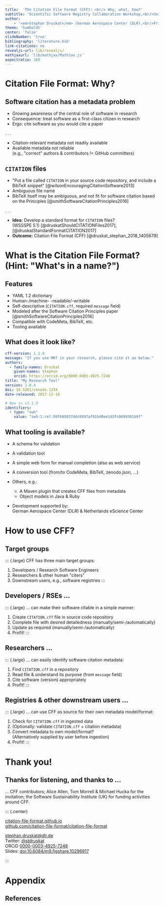 ```yaml
---
title:  'The Citation File Format (CFF): <br/> Why, what, how?'
subtitle: 'Scientific Software Registry Collaboration Workshop,<br/>University of Maryland, College Park, MD, 2019-11-13'
author: 
    - '<em>Stephan Druskat</em> (German Aerospace Center (DLR),<br/>Friedrich Schiller University Jena, Humboldt-Universität zu Berlin)<br/><img src="image/cc-by.png">'
theme: 'humboldt'
center: 'false'
slideNumber: 'true'
bibliography: 'literature.bib'
link-citations: no
revealjs-url: lib/revealjs/
mathjaxurl: 'lib/mathjax/MathJax.js'
aspectratio: 169
---
```


# Citation File Format: Why?

## Software citation has a metadata problem

- Growing awareness of the central role of software in research
- Consequence: treat software as a first-class citizen in research
- Ergo: cite software as you would cite a paper

. . .

- Citation-relevant metadata not readily available
- Available metadata not reliable  
(e.g., "correct" authors & contributors != GitHub committers)

## `CITATION` files

- "Put a file called `CITATION` in your source code repository, and include a BibTeX snippet" [@wilsonEncouragingCitationSoftware2013]
- Ambiguous file name
- BibTeX itself may be ambiguous, and not fit for software citation based on the Principles [@smithSoftwareCitationPrinciples2016]

. . .

- **Idea:** Develop a standard format for `CITATION` files?  
(WSSSPE 5.1) [@druskatShouldCITATIONFiles2017],[@druskatStandardFormatCITATION2017]
- **Outcome:** Citation File Format (CFF) [@druskat_stephan_2018_1405679]


# What is the Citation File Format?<br/>(Hint: "What's in a name?")

## Features

- YAML 1.2 dictionary
- Human-/machine- -readable/-writable
- Self-descriptive (`CITATION.cff`, required `message` field)
- Modeled after the Software Citation Principles paper [@smithSoftwareCitationPrinciples2016]
- Compatible with CodeMeta, BibTeX, etc.
- Tooling available

## What does it look like?

```yaml
cff-version: 1.1.0
message: "If you use MRT in your research, please cite it as below."
authors:
  - family-names: Druskat
    given-names: Stephan
    orcid: https://orcid.org/0000-0003-4925-7248
title: "My Research Tool"
version: 1.0.4
doi: 10.5281/zenodo.1234
date-released: 2017-12-18

# New in v1.1.0
identifiers:
  - type: "swh"
    value: "swh:1:rel:99f6850374dc6597af01bd0ee1d3fc0699301b9f"
```

## What tooling is available?

- A schema for validation
- A validation tool
- A simple web form for manual completion (also as web service)
- A conversion tool (from/to CodeMeta, BibTeX, zenodo.json, ...)
- Others, e.g.:
  - A Maven plugin that creates CFF files from metadata
  - Object models in Java & Ruby


- Development supported by:  
German Aerospace Center (DLR) & Netherlands eScience Center

# How to use CFF?

## Target groups

::: {.large}
CFF has three main target groups:

1. Developers / Research Software Engineers
2. Researchers & other human "citers"
3. Downstream users, e.g., software registries
:::

## Developers / RSEs ...

::: {.large}
... can make their software citable in a simple manner:

1. Create `CITATION.cff` file in source code repository
2. Complete file with desired detailedness (manually/semi-/automatically)
3. Update as required (manually/semi-/automatically)
4. Profit!
:::

## Researchers ...

::: {.large}
... can easily identify software citation metadata:

1. Find `CITATION.cff` in a repository
2. Read file & understand its purpose (from `message` field)
3. Cite software (version) appropriately
4. Profit!
:::

## Registries & other downstream users ...

::: {.large}
... can use CFF as source for their own metadata model/format:

1. Check for `CITATION.cff` in ingested data
2. (Optionally: validate `CITATION.cff` + citation metadata)
3. Convert metadata to own model/format?  
(Alternatively supplied by user before ingestion)
4. Profit!
:::

# Thank you! 

## Thanks for listening, and thanks to ...

... CFF contributors; Alice Allen, Tom Morrell & Michael Hucka for the invitation; the Software Sustainability Institute (UK) for funding activities around CFF.

::: {.center}

[citation-file-format.github.io](https://citation-file-format.github.io)  
[github.com/citation-file-format/citation-file-format](https://github.com/citation-file-format/citation-file-format )

stephan.druskat@dlr.de  
Twitter: [\@stdruskat](http://twitter.com/stdruskat)  
ORCiD [0000-0003-4925-7248](https://orcid.org/0000-0003-4925-7248)  
Slides: [doi:10.6084/m9.figshare.10296917](https://doi.org/10.6084/m9.figshare.10296917)

:::

# Appendix

## References 